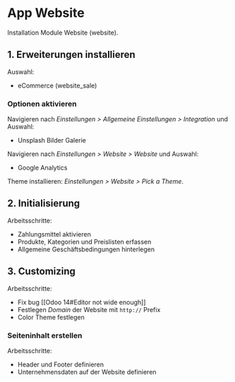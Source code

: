 # App Website
Installation Module Website (website).

## 1. Erweiterungen installieren
Auswahl:
* eCommerce (website_sale)

### Optionen aktivieren
Navigieren nach *Einstellungen > Allgemeine Einstellungen > Integration* und Auswahl:
* Unsplash Bilder Galerie

Navigieren nach *Einstellungen > Website > Website* und Auswahl:
* Google Analytics

Theme installieren: *Einstellungen > Website > Pick a Theme*.

## 2. Initialisierung

Arbeitsschritte:
* Zahlungsmittel  aktivieren
* Produkte, Kategorien und Preislisten erfassen
* Allgemeine Geschäftsbedingungen hinterlegen

## 3. Customizing

Arbeitsschritte:
* Fix bug [[Odoo 14#Editor not wide enough]]
* Festlegen *Domain* der Website mit `http://` Prefix
* Color Theme festlegen

### Seiteninhalt erstellen

Arbeitsschritte:
* Header und Footer definieren
* Unternehmensdaten auf der Website definieren
